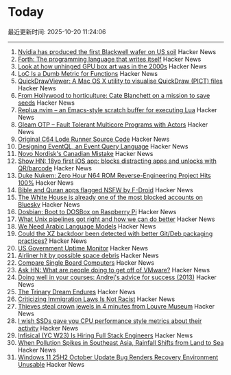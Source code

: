 # Today

最近更新时间: 2025-10-20 11:24:06

--- 
1. [Nvidia has produced the first Blackwell wafer on US soil](https://www.xda-developers.com/nvidia-produced-first-blackwell-wafer-us-soil/) Hacker News
2. [Forth: The programming language that writes itself](https://ratfactor.com/forth/the_programming_language_that_writes_itself.html) Hacker News
3. [Look at how unhinged GPU box art was in the 2000s](https://www.xda-developers.com/absolutely-unhinged-gpu-box-art-from-the-early-2000s/) Hacker News
4. [LoC Is a Dumb Metric for Functions](https://theaxolot.wordpress.com/2025/10/18/loc-is-a-dumb-metric-for-functions/) Hacker News
5. [QuickDrawViewer: A Mac OS X utility to visualise QuickDraw (PICT) files](https://github.com/wiesmann/QuickDrawViewer) Hacker News
6. [From Hollywood to horticulture: Cate Blanchett on a mission to save seeds](https://www.bbc.com/news/articles/cwy7ekl4yl8o) Hacker News
7. [Replua.nvim – an Emacs-style scratch buffer for executing Lua](https://github.com/mghaight/replua.nvim) Hacker News
8. [Gleam OTP – Fault Tolerant Multicore Programs with Actors](https://github.com/gleam-lang/otp) Hacker News
9. [Original C64 Lode Runner Source Code](https://github.com/Piddewitt/Loderunner) Hacker News
10. [Designing EventQL, an Event Query Language](https://docs.eventsourcingdb.io/blog/2025/10/20/designing-eventql-an-event-query-language/) Hacker News
11. [Novo Nordisk's Canadian Mistake](https://www.science.org/content/blog-post/novo-nordisk-s-canadian-mistake) Hacker News
12. [Show HN: 18yo first iOS app: blocks distracting apps and unlocks with QR/barcode](https://apps.apple.com/us/app/recode-screen-time-control/id6752352978) Hacker News
13. [Duke Nukem: Zero Hour N64 ROM Reverse-Engineering Project Hits 100%](https://github.com/Gillou68310/DukeNukemZeroHour) Hacker News
14. [Bible and Quran apps flagged NSFW by F-Droid](https://forum.f-droid.org/t/nsfw-flag-incorrectly-added-to-bible-and-quran-apps/33401) Hacker News
15. [The White House is already one of the most blocked accounts on Bluesky](https://techcrunch.com/2025/10/19/the-white-house-is-already-one-of-the-most-blocked-accounts-on-bluesky/) Hacker News
16. [Dosbian: Boot to DOSBox on Raspberry Pi](https://cmaiolino.wordpress.com/dosbian/) Hacker News
17. [What Unix pipelines got right and how we can do better](https://programmingsimplicity.substack.com/p/what-unix-pipelines-got-right-and) Hacker News
18. [We Need Arabic Language Models](https://www.natureasia.com/en/nmiddleeast/article/10.1038/nmiddleeast.2025.142) Hacker News
19. [Could the XZ backdoor been detected with better Git/Deb packaging practices?](https://optimizedbyotto.com/post/xz-backdoor-debian-git-detection/) Hacker News
20. [US Government Uptime Monitor](https://usa-status.com/) Hacker News
21. [Airliner hit by possible space debris](https://avbrief.com/united-max-hit-by-falling-object-at-36000-feet/) Hacker News
22. [Compare Single Board Computers](https://sbc.compare/) Hacker News
23. [Ask HN: What are people doing to get off of VMware?](https://news.ycombinator.com/item?id=45635940) Hacker News
24. [Doing well in your courses: Andrej's advice for success (2013)](https://cs.stanford.edu/people/karpathy/advice.html) Hacker News
25. [The Trinary Dream Endures](https://www.robinsloan.com/lab/trinary-dream/) Hacker News
26. [Criticizing Immigration Laws Is Not Racist](https://www.maximepeabody.com/blog/immigration-in-canada) Hacker News
27. [Thieves steal crown jewels in 4 minutes from Louvre Museum](https://apnews.com/article/france-louvre-museum-robbery-a3687f330a43e0aaff68c732c4b2585b) Hacker News
28. [I wish SSDs gave you CPU performance style metrics about their activity](https://utcc.utoronto.ca/~cks/space/blog/tech/SSDWritePerfMetricsWish) Hacker News
29. [Infisical (YC W23) Is Hiring Full Stack Engineers](https://www.ycombinator.com/companies/infisical/jobs/0gY2Da1-full-stack-engineer-global) Hacker News
30. [When Pollution Spikes in Southeast Asia, Rainfall Shifts from Land to Sea](https://e360.yale.edu/digest/southeast-asia-aerosols-rainfall?asds) Hacker News
31. [Windows 11 25H2 October Update Bug Renders Recovery Environment Unusable](https://www.techpowerup.com/342032/windows-11-25h2-october-update-bug-renders-recovery-environment-unusable) Hacker News
